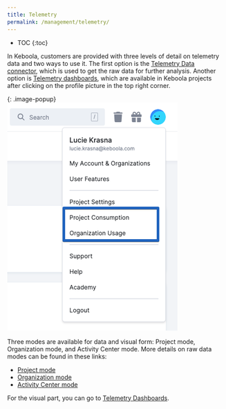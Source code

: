 ```yaml
---
title: Telemetry
permalink: /management/telemetry/
---
```


* TOC
{:toc}

In Keboola, customers are provided with three levels of detail on telemetry data and two ways to use it. 
The first option is the [Telemetry Data connector](/components/extractors/other/telemetry-data/), which is used to get the raw data for further analysis. 
Another option is [Telemetry dashboards](/management/telemetry/telemetry-dashboards), which are available in Keboola projects after clicking on the profile picture in the top right corner.

{: .image-popup}
![Screenshot - Telemetry Dashboards](/management/telemetry/telemetry-menu.png)


Three modes are available for data and visual form: Project mode, Organization mode, and Activity Center mode. More details on raw data modes can be found in these links: 
- [Project mode](/components/extractors/other/telemetry-data/#project-mode-tables)
- [Organization mode](/components/extractors/other/telemetry-data/#organization-mode-tables)
- [Activity Center mode](/components/extractors/other/telemetry-data/#activity-center-mode-tables)

For the visual part, you can go to [Telemetry Dashboards](/management/telemetry/telemetry-dashboards).


